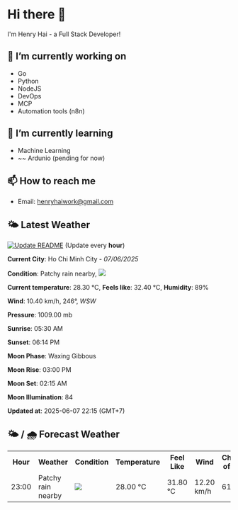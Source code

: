 # Hi there 👋

I'm Henry Hai - a Full Stack Developer!

## 🔭 I’m currently working on

- Go
- Python
- NodeJS
- DevOps
- MCP
- Automation tools (n8n)

## 🌱 I’m currently learning

- Machine Learning
- ~~ Ardunio (pending for now)

## 📫 How to reach me

- Email: <henryhaiwork@gmail.com>

## 🌤️ Latest Weather
[![Update README](https://github.com/henry0hai/henry0hai/actions/workflows/udpateReadme.yml/badge.svg)](https://github.com/henry0hai/henry0hai/actions/workflows/udpateReadme.yml)
(Update every **hour**)
<!-- CURRENT_WEATHER:START -->
**Current City**: Ho Chi Minh City - *07/06/2025*

**Condition**: Patchy rain nearby, <img src="https://cdn.weatherapi.com/weather/64x64/night/176.png"/>

**Current temperature**: 28.30 °C, **Feels like**: 32.40 °C, **Humidity**: 89%

**Wind**: 10.40 km/h, 246°, *WSW*

**Pressure**: 1009.00 mb

**Sunrise**: 05:30 AM

**Sunset**: 06:14 PM

**Moon Phase**: Waxing Gibbous

**Moon Rise**: 03:00 PM

**Moon Set**: 02:15 AM

**Moon Illumination**: 84

**Updated at**: 2025-06-07 22:15 (GMT+7)<!-- CURRENT_WEATHER:END -->

## 🌤️ / 🌧️ Forecast Weather
<!-- FORECAST_WEATHER:START -->
<table>
		<tr>
			<th>Hour</th>
			<th>Weather</th>
			<th>Condition</th>
			<th>Temperature</th>
			<th>Feel Like</th>
			<th>Wind</th>
			<th>Chance of Rain</th>
		</tr>
				<tr>
					<td>23:00</td>
					<td>Patchy rain nearby</td>
					<td><img src='https://cdn.weatherapi.com/weather/64x64/night/176.png'/></td>
					<td>28.00 °C</td>
					<td>31.80 °C</td>
					<td>12.20 km/h</td>
					<td>61 %</td>
				</tr>
</table>
<!-- FORECAST_WEATHER:END -->
